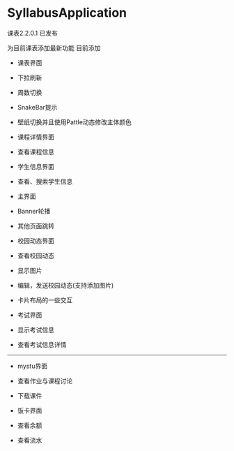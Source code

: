 # SyllabusApplication
课表2.2.0.1 已发布

为目前课表添加最新功能
目前添加
 - 课表界面
  - 下拉刷新
  - 周数切换
  - SnakeBar提示
  - 壁纸切换并且使用Pattle动态修改主体颜色

 - 课程详情界面
  - 查看课程信息

 - 学生信息界面
  - 查看、搜索学生信息

 - 主界面
  - Banner轮播
  - 其他页面跳转

 - 校园动态界面
  - 查看校园动态
  - 显示图片
  - 编辑，发送校园动态(支持添加图片)
  - 卡片布局的一些交互

 - 考试界面
  - 显示考试信息
  - 查看考试信息详情
  
  -----------------------------
 
 - mystu界面
  - 查看作业与课程讨论
  - 下载课件
  
 - 饭卡界面
  - 查看余额
  - 查看流水
  
  
